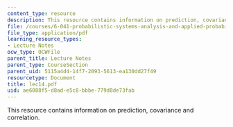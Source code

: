 ```yaml
---
content_type: resource
description: This resource contains information on prediction, covariance and correlation.
file: /courses/6-041-probabilistic-systems-analysis-and-applied-probability-spring-2006/ae6088f5d8ade5c8bbbe779d8de73fab_lec14.pdf
file_type: application/pdf
learning_resource_types:
- Lecture Notes
ocw_type: OCWFile
parent_title: Lecture Notes
parent_type: CourseSection
parent_uid: 5115a4d4-14f7-2093-5613-ea130dd27f49
resourcetype: Document
title: lec14.pdf
uid: ae6088f5-d8ad-e5c8-bbbe-779d8de73fab
---
```

This resource contains information on prediction, covariance and correlation.

